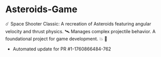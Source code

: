 # Asteroids-Game
☄️ Space Shooter Classic: A recreation of Asteroids featuring angular velocity and thrust physics. 🛰️ Manages complex projectile behavior. A foundational project for game development. 💥 🌠


- Automated update for PR #1-1760866484-762